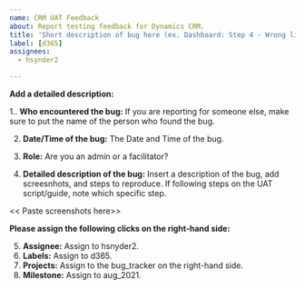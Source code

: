 ```yaml
---
name: CRM UAT Feedback
about: Report testing feedback for Dynamics CRM.
title: 'Short description of bug here (ex. Dashboard: Step 4 - Wrong list displayed in the MTL Teams widget for my personal View of teams.)'
label: [d365]
assignees: 
  - hsynder2

---
```


**Add a detailed description:** 
 
1.. **Who encountered the bug:** If you are reporting for someone else, make sure to put the name of the person who found the bug. 

2. **Date/Time of the bug:** The Date and Time of the bug.

3. **Role:** Are you an admin or a facilitator?

4. **Detailed description of the bug:** Insert a description of the bug, add screesnhots, and steps to reproduce. If following steps on the UAT script/guide, note which specific step.

<< Paste screenshots here>>

**Please assign the following clicks on the right-hand side:**

5. **Assignee:** Assign to hsnyder2.
6. **Labels:** Assign to d365.
7. **Projects:** Assign to the bug_tracker on the right-hand side. 
8. **Milestone:** Assign to aug_2021.
